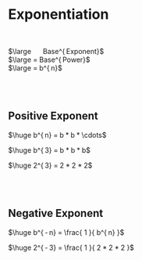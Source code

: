 
# Exponentiation

<br>

$\large         Base^{ Exponent}$ <br>
$\large = Base^{ Power}$ <br>
$\large = b^{ n}$

<br>
<br>

## Positive Exponent

$\huge b^{ n} = b * b * \cdots$

$\huge b^{ 3} = b * b * b$

$\huge 2^{ 3} = 2 * 2 * 2$

<br>
<br>

## Negative Exponent

$\huge b^{ - n} = \frac{ 1 }{ b^{ n} }$

$\huge 2^{ - 3} = \frac{ 1 }{ 2 * 2 * 2 }$

<br>
<br>






<br>
